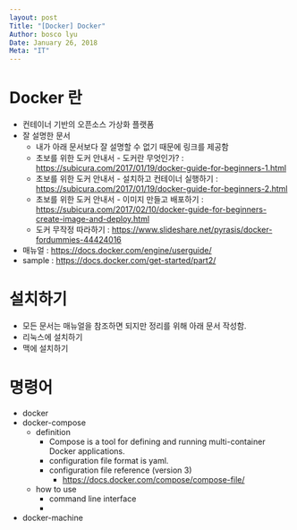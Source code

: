 ```yaml
---
layout: post
Title: "[Docker] Docker"
Author: bosco lyu
Date: January 26, 2018
Meta: "IT"
---
```


# Docker 란
* 컨테이너 기반의 오픈소스 가상화 플랫폼
* 잘 설명한 문서
    * 내가 아래 문서보다 잘 설명할 수 없기 때문에 링크를 제공함
    * 초보를 위한 도커 안내서 - 도커란 무엇인가? : https://subicura.com/2017/01/19/docker-guide-for-beginners-1.html
    * 초보를 위한 도커 안내서 - 설치하고 컨테이너 실행하기 : https://subicura.com/2017/01/19/docker-guide-for-beginners-2.html
    * 초보를 위한 도커 안내서 - 이미지 만들고 배포하기 : https://subicura.com/2017/02/10/docker-guide-for-beginners-create-image-and-deploy.html
    * 도커 무작정 따라하기 : https://www.slideshare.net/pyrasis/docker-fordummies-44424016
* 매뉴얼 : https://docs.docker.com/engine/userguide/
* sample : https://docs.docker.com/get-started/part2/


# 설치하기
* 모든 문서는 매뉴얼을 참조하면 되지만 정리를 위해 아래 문서 작성함.
* 리눅스에 설치하기
* 맥에 설치하기

# 명령어
* docker
* docker-compose
    * definition
        * Compose is a tool for defining and running multi-container Docker applications.
        * configuration file format is yaml.
        * configuration file reference (version 3)
            * https://docs.docker.com/compose/compose-file/
    * how to use
        * command line interface
        * 
* docker-machine